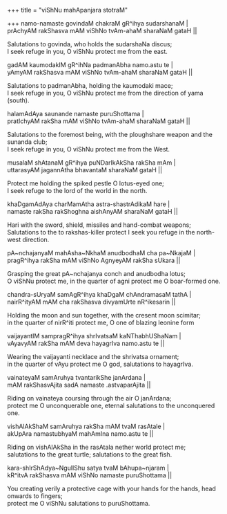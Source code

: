 +++
title = "viShNu mahApanjara stotraM"

+++
namo-namaste govindaM chakraM gR^ihya sudarshanaM |  
prAchyAM rakShasva mAM viShNo tvAm-ahaM sharaNaM gataH ||

Salutations to govinda, who holds the sudarshaNa discus;  
I seek refuge in you, O viShNu protect me from the east.

gadAM kaumodakIM gR^ihNa padmanAbha namo.astu te |  
yAmyAM rakShasva mAM viShNo tvAm-ahaM sharaNaM gataH ||

Salutations to padmanAbha, holding the kaumodaki mace;  
I seek refuge in you, O viShNu protect me from the direction of yama
(south).

halamAdAya saunande namaste puruShottama |  
pratIchyAM rakSha mAM viShNo tvAm-ahaM sharaNaM gataH ||

Salutations to the foremost being, with the ploughshare weapon and the
sunanda club;  
I seek refuge in you, O viShNu protect me from the West.

musalaM shAtanaM gR^ihya puNDarIkAkSha rakSha mAm |  
uttarasyAM jagannAtha bhavantaM sharaNaM gataH ||

Protect me holding the spiked pestle O lotus-eyed one;  
I seek refuge to the lord of the world in the north.

khaDgamAdAya charMamAtha astra-shastrAdikaM hare |  
namaste rakSha rakShoghna aishAnyAM sharaNaM gataH ||

Hari with the sword, shield, missiles and hand-combat weapons;  
Salutations to the to rakshas-killer protect I seek you refuge in the
north-west direction.

pA\~nchajanyaM mahAsha\~NkhaM anudbodhaM cha pa\~NkajaM |  
pragR^ihya rakSha mAM viShNo AgnyeyAM rakSha sUkara ||

Grasping the great pA\~nchajanya conch and anudbodha lotus;  
O viShNu protect me, in the quarter of agni protect me O boar-formed
one.

chandra-sUryaM samAgR^ihya khaDgaM chAndramasaM tathA |  
nairR^ityAM mAM cha rakShasva divyamUrte nR^ikesarin ||

Holding the moon and sun together, with the cresent moon scimitar;  
in the quarter of nirR^iti protect me, O one of blazing leonine form

vaijayantIM sampragR^ihya shrIvatsaM kaNThabhUShaNam |  
vAyavyAM rakSha mAM deva hayagrIva namo.astu te ||

Wearing the vaijayanti necklace and the shrivatsa ornament;  
in the quarter of vAyu protect me O god, salutations to hayagrIva.

vainateyaM samAruhya tvantarikShe janArdana |  
mAM rakShasvAjita sadA namaste .astvaparAjita ||

Riding on vainateya coursing through the air O janArdana;  
protect me O unconquerable one, eternal salutations to the unconquered
one.

vishAlAkShaM samAruhya rakSha mAM tvaM rasAtale |  
akUpAra namastubhyaM mahAmIna namo.astu te ||

Riding on vishAlAkSha in the rasAtala nether world protect me;  
salutations to the great turtle; salutations to the great fish.

kara-shIrShAdya\~NgulIShu satya tvaM bAhupa\~njaram |  
kR^itvA rakShasva mAM viShNo namaste puruShottama ||

You creating verily a protective cage with your hands for the hands,
head onwards to fingers;  
protect me O viShNu salutations to puruShottama.
